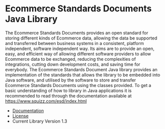 # Ecommerce Standards Documents Java Library
The Ecommerce Standards Documents provides an open standard for storing different kinds of Ecommerce data, allowing the data be supported and transferred between business systems in a consistent, platform independent, software independent way. 
Its aims are to provide an open, easy, and efficient way of allowing different software providers to allow Ecommerce data to be exchanged, reducing the complexities of integrations, cutting down development costs, and saving time for everybody.
The Ecommerce Standards Document Java library provides an implementation of the standards that allows the library to be embedded into Java software, and utilised by the software to store and transfer Ecommerce Standards Documents using the classes provided.
To get a basic understanding of how to library in Java applications it is recommended to read through the documentation available at https://www.squizz.com/esd/index.html

- [Documentation](https://www.squizz.com/esd/index.html)
- [License](LICENSE)
- Current Library Version 1.3